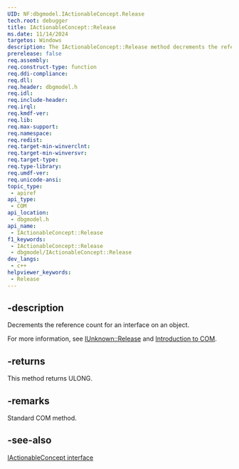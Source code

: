 ```yaml
---
UID: NF:dbgmodel.IActionableConcept.Release
tech.root: debugger
title: IActionableConcept::Release
ms.date: 11/14/2024
targetos: Windows
description: The IActionableConcept::Release method decrements the reference count for an interface on an object.
prerelease: false
req.assembly: 
req.construct-type: function
req.ddi-compliance: 
req.dll: 
req.header: dbgmodel.h
req.idl: 
req.include-header: 
req.irql: 
req.kmdf-ver: 
req.lib: 
req.max-support: 
req.namespace: 
req.redist: 
req.target-min-winverclnt: 
req.target-min-winversvr: 
req.target-type: 
req.type-library: 
req.umdf-ver: 
req.unicode-ansi: 
topic_type:
 - apiref
api_type:
 - COM
api_location:
 - dbgmodel.h
api_name:
 - IActionableConcept::Release
f1_keywords:
 - IActionableConcept::Release
 - dbgmodel/IActionableConcept::Release
dev_langs:
 - c++
helpviewer_keywords:
 - Release
---
```


## -description

Decrements the reference count for an interface on an object. 

For more information, see [IUnknown::Release](/windows/win32/api/unknwn/nf-unknwn-iunknown-release) and [Introduction to COM](/cpp/atl/introduction-to-com).


## -returns

This method returns ULONG.

## -remarks

Standard COM method.

## -see-also

[IActionableConcept interface](nn-dbgmodel-iactionableconcept.md)